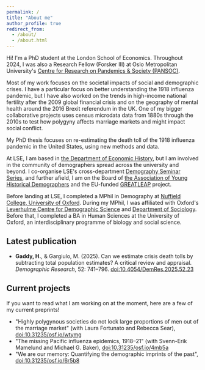 ```yaml
---
permalink: /
title: "About me"
author_profile: true
redirect_from: 
  - /about/
  - /about.html
---
```


Hi! I'm a PhD student at the London School of Economics. Throughout 2024, I was also a Research Fellow (Forsker III) at Oslo Metropolitan University's <a href="https://www.oslomet.no/en/pansoc">Centre for Research on Pandemics & Society (PANSOC)</a>.

Most of my work focuses on the societal impacts of social and demographic crises. I have a particular focus on better understanding the 1918 influenza pandemic, but I have also worked on the trends in high-income national fertility after the 2009 global financial crisis and on the geography of mental health around the 2016 Brexit referendum in the UK. One of my bigger collaborative projects uses census microdata data from 1880s through the 2010s to test how polygyny affects marriage markets and might impact social conflict.

My PhD thesis focuses on re-estimating the death toll of the 1918 influenza pandemic in the United States, using new methods and data. 

At LSE, I am based in <a href="https://www.lse.ac.uk/economic-history">the Department of Economic History</a>, but I am involved in the community of demographers spread across the university and beyond. I co-organise LSE's cross-department <a href = "https://www.lse.ac.uk/Methodology/Research/POP-at-LSE/seminars/Next-Seminar/seminars">Demography Seminar Series</a>, and further afield, I am on the Board of <a href="https://www.younghistoricaldemographers.com/">the Association of Young Historical Demographers</a> and the EU-funded <a href="https://greatleap.eu/">GREATLEAP</a> project.

Before landing at LSE, I completed a MPhil in Demography at <a href="https://www.nuffield.ox.ac.uk/">Nuffield College, University of Oxford</a>. During my MPhil, I was affiliated with Oxford's <a href="https://www.demography.ox.ac.uk/">Leverhulme Centre for Demographic Science</a> and <a href="https://www.sociology.ox.ac.uk/">Department of Sociology</a>. Before that, I completed a BA in Human Sciences at the University of Oxford, an interdisciplinary programme of biology and social science.

<h2>Latest publication</h2>

* <strong>Gaddy, H.</strong>, & Gargiulo, M. (2025). Can we estimate crisis death tolls by subtracting total population estimates? A critical review and 
appraisal. <i>Demographic Research</i>, 52: 741–796. <a href="https://doi.org/10.4054/DemRes.2025.52.23">doi:10.4054/DemRes.2025.52.23</a>

<h2>Current projects</h2>

If you want to read what I am working on at the moment, here are a few of my current preprints!

* "Highly polygynous societies do not lock large proportions of men out of the marriage market" (with Laura Fortunato and Rebecca Sear), <a href="https://doi.org/10.31235/osf.io/wtymg">doi:10.31235/osf.io/wtymg</a>
* "The missing Pacific influenza epidemics, 1918–21" (with Svenn-Erik Mamelund and Michael G. Baker), <a href="https://osf.io/preprints/socarxiv/4mb5a">doi:10.31235/osf.io/4mb5a</a>
* "We are our memory: Quantifying the demographic imprints of the past", <a href="https://doi.org/10.31235/osf.io/6r5b8">doi:10.31235/osf.io/6r5b8</a>